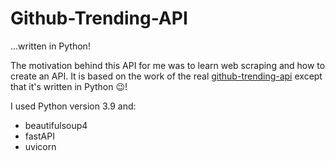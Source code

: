 # Github-Trending-API

...written in Python!

The motivation behind this API for me was to learn web scraping and how to create an API. It is based on the work of the real [github-trending-api](https://github.com/huchenme/github-trending-api) except that it's written in Python :wink:!

I used Python version 3.9 and:

- beautifulsoup4
- fastAPI
- uvicorn
